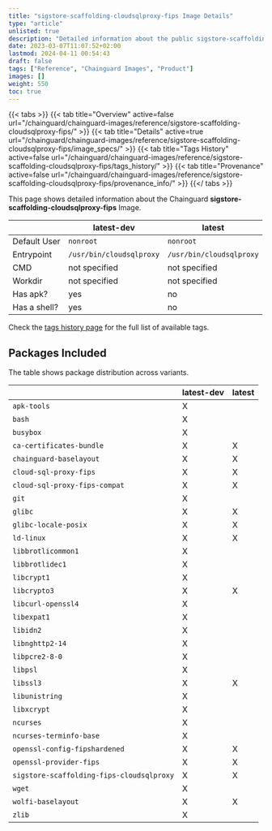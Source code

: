 ```yaml
---
title: "sigstore-scaffolding-cloudsqlproxy-fips Image Details"
type: "article"
unlisted: true
description: "Detailed information about the public sigstore-scaffolding-cloudsqlproxy-fips Chainguard Image."
date: 2023-03-07T11:07:52+02:00
lastmod: 2024-04-11 00:54:43
draft: false
tags: ["Reference", "Chainguard Images", "Product"]
images: []
weight: 550
toc: true
---
```


{{< tabs >}}
{{< tab title="Overview" active=false url="/chainguard/chainguard-images/reference/sigstore-scaffolding-cloudsqlproxy-fips/" >}}
{{< tab title="Details" active=true url="/chainguard/chainguard-images/reference/sigstore-scaffolding-cloudsqlproxy-fips/image_specs/" >}}
{{< tab title="Tags History" active=false url="/chainguard/chainguard-images/reference/sigstore-scaffolding-cloudsqlproxy-fips/tags_history/" >}}
{{< tab title="Provenance" active=false url="/chainguard/chainguard-images/reference/sigstore-scaffolding-cloudsqlproxy-fips/provenance_info/" >}}
{{</ tabs >}}

This page shows detailed information about the Chainguard **sigstore-scaffolding-cloudsqlproxy-fips** Image.

|              | latest-dev               | latest                   |
|--------------|--------------------------|--------------------------|
| Default User | `nonroot`                | `nonroot`                |
| Entrypoint   | `/usr/bin/cloudsqlproxy` | `/usr/bin/cloudsqlproxy` |
| CMD          | not specified            | not specified            |
| Workdir      | not specified            | not specified            |
| Has apk?     | yes                      | no                       |
| Has a shell? | yes                      | no                       |

Check the [tags history page](/chainguard/chainguard-images/reference/sigstore-scaffolding-cloudsqlproxy-fips/tags_history/) for the full list of available tags.

## Packages Included
The table shows package distribution across variants.

|                                           | latest-dev | latest |
|-------------------------------------------|------------|--------|
| `apk-tools`                               | X          |        |
| `bash`                                    | X          |        |
| `busybox`                                 | X          |        |
| `ca-certificates-bundle`                  | X          | X      |
| `chainguard-baselayout`                   | X          | X      |
| `cloud-sql-proxy-fips`                    | X          | X      |
| `cloud-sql-proxy-fips-compat`             | X          | X      |
| `git`                                     | X          |        |
| `glibc`                                   | X          | X      |
| `glibc-locale-posix`                      | X          | X      |
| `ld-linux`                                | X          | X      |
| `libbrotlicommon1`                        | X          |        |
| `libbrotlidec1`                           | X          |        |
| `libcrypt1`                               | X          |        |
| `libcrypto3`                              | X          | X      |
| `libcurl-openssl4`                        | X          |        |
| `libexpat1`                               | X          |        |
| `libidn2`                                 | X          |        |
| `libnghttp2-14`                           | X          |        |
| `libpcre2-8-0`                            | X          |        |
| `libpsl`                                  | X          |        |
| `libssl3`                                 | X          | X      |
| `libunistring`                            | X          |        |
| `libxcrypt`                               | X          |        |
| `ncurses`                                 | X          |        |
| `ncurses-terminfo-base`                   | X          |        |
| `openssl-config-fipshardened`             | X          | X      |
| `openssl-provider-fips`                   | X          | X      |
| `sigstore-scaffolding-fips-cloudsqlproxy` | X          | X      |
| `wget`                                    | X          |        |
| `wolfi-baselayout`                        | X          | X      |
| `zlib`                                    | X          |        |

